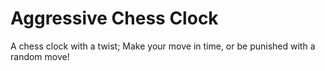 # Aggressive Chess Clock

A chess clock with a twist; Make your move in time, or be punished with a random move!
